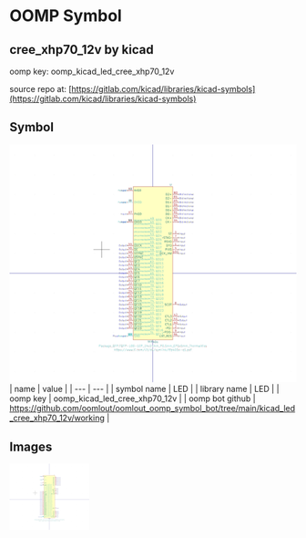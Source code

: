 # OOMP Symbol  
## cree_xhp70_12v  by kicad  
  
oomp key: oomp_kicad_led_cree_xhp70_12v  
  
source repo at: [https://gitlab.com/kicad/libraries/kicad-symbols](https://gitlab.com/kicad/libraries/kicad-symbols)  
## Symbol  
  
[![working.png](working_600.png)](working.png)  
| name | value | 
| --- | --- | 
| symbol name | LED | 
| library name | LED | 
| oomp key | oomp_kicad_led_cree_xhp70_12v | 
| oomp bot github | https://github.com/oomlout/oomlout_oomp_symbol_bot/tree/main/kicad_led_cree_xhp70_12v/working | 
## Images  
  
[![working.png](working_140.png)](working.png)  

